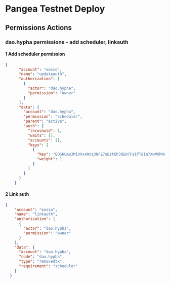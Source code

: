 # Pangea Testnet Deploy 

## Permissions Actions

### dao.hypha permissions - add scheduler, linkauth

#### 1 Add scheduler permission

```json
{
      "account": "eosio",
      "name": "updateauth",
      "authorization": [
        {
          "actor": "dao.hypha",
          "permission": "owner"
        }
      ],
      "data": {
        "account": "dao.hypha",
        "permission": "scheduler",
        "parent": "active",
        "auth": {
          "threshold": 1,
          "waits": [],
          "accounts": [],
          "keys": [
            {
              "key": "EOS6Cmu3MiVXvXAnz3NFZ7sBztGh38Em7FsifT8in7XwMXhNePgNE",
              "weight": 1
            }
          ]
        }
      }
    }
```
#### 2 Link auth

```json
{
    "account": "eosio",
    "name": "linkauth",
    "authorization": [
      {
        "actor": "dao.hypha",
        "permission": "owner"
      }
    ],
    "data": {
      "account": "dao.hypha",
      "code": "dao.hypha",
      "type": "removedtx",
      "requirement": "scheduler"
    }
  }
  ```